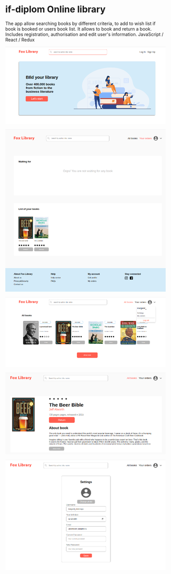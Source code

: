 # if-diplom Online library


The app allow searching books by different criteria, to add to wish list if book is booked or users book list.
It allows to book and return a book. Includes registration,  authorisation and edit user's information.
JavaScript / React / Redux 

![libraryMain](https://raw.githubusercontent.com/MargaritaRoda/if-diplom/main/portfolioPic/libraryMain.png)

![libraryOrder.png](https://raw.githubusercontent.com/MargaritaRoda/if-diplom/main/portfolioPic/libraryOrder.png)

![libraryAll.png](https://raw.githubusercontent.com/MargaritaRoda/if-diplom/main/portfolioPic/libraryAll.png)

![libraryBook.png](https://raw.githubusercontent.com/MargaritaRoda/if-diplom/main/portfolioPic/libraryBook.png)

![librarySettings.png](https://raw.githubusercontent.com/MargaritaRoda/if-diplom/main/portfolioPic/librarySettings.png)